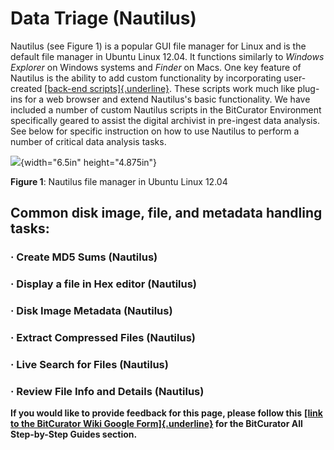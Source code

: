 # **Data Triage (Nautilus)**

Nautilus (see Figure 1) is a popular GUI file manager for Linux and is
the default file manager in Ubuntu Linux 12.04. It functions similarly
to *Windows Explorer* on Windows systems and *Finder* on Macs. One key
feature of Nautilus is the ability to add custom functionality by
incorporating user-created [[back-end
scripts]{.underline}](https://help.ubuntu.com/community/NautilusScriptsHowto).
These scripts work much like plug-ins for a web browser and extend
Nautilus\'s basic functionality. We have included a number of custom
Nautilus scripts in the BitCurator Environment specifically geared to
assist the digital archivist in pre-ingest data analysis. See below for
specific instruction on how to use Nautilus to perform a number of
critical data analysis tasks.

![](./media/image1.png){width="6.5in" height="4.875in"}

**Figure 1**: Nautilus file manager in Ubuntu Linux 12.04

## **Common disk image, file, and metadata handling tasks:**

### · **Create MD5 Sums (Nautilus)**

### · **Display a file in Hex editor (Nautilus)**

### · **Disk Image Metadata (Nautilus)**

### · **Extract Compressed Files (Nautilus)**

### · **Live Search for Files (Nautilus)**

### · **Review File Info and Details (Nautilus)**

**If you would like to provide feedback for this page, please follow
this** **[[link to the BitCurator Wiki Google
Form]{.underline}](https://docs.google.com/forms/d/e/1FAIpQLSelmRx1VmgDEg3dU5_8cXZy9MZ5v8_sAl-Ur2nPFLAi6Lvu2w/viewform?usp=sf_link)
for the BitCurator All Step-by-Step Guides section.**
